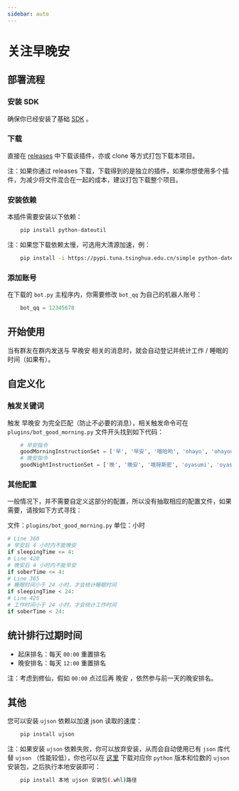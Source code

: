 ```yaml
---
sidebar: auto
---
```


# 关注早晚安

## 部署流程

### 安装 SDK
确保你已经安装了基础 [SDK](../guide/guide.md) 。

### 下载
直接在 [releases](https://github.com/fz6m/opqqq-plugin/releases) 中下载该插件，亦或 clone 等方式打包下载本项目。

注：如果你通过 releases 下载，下载得到的是独立的插件，如果你想使用多个插件，为减少将文件混合在一起的成本，建议打包下载整个项目。

### 安装依赖
本插件需要安装以下依赖：
```sh
    pip install python-dateutil
```
注：如果您下载依赖太慢，可选用大清源加速，例：
```bash
    pip install -i https://pypi.tuna.tsinghua.edu.cn/simple python-dateutil
```

### 添加账号
在下载的 `bot.py` 主程序内，你需要修改 `bot_qq` 为自己的机器人账号：
```python
    bot_qq = 12345678
```

## 开始使用
当有群友在群内发送与 早晚安 相关的消息时，就会自动登记并统计工作 / 睡眠的时间（如果有）。

## 自定义化
### 触发关键词
触发 早晚安 为完全匹配（防止不必要的消息），相关触发命令可在 `plugins/bot_good_morning.py` 文件开头找到如下代码：
```python
    # 早安指令
    goodMorningInstructionSet = ['早', '早安', '哦哈哟', 'ohayo', 'ohayou', '早安啊', '早啊', '早上好']
    # 晚安指令
    goodNightInstructionSet = ['晚', '晚安', '哦呀斯密', 'oyasumi', 'oyasimi', '睡了', '睡觉了']
```

### 其他配置
一般情况下，并不需要自定义这部分的配置，所以没有抽取相应的配置文件，如果需要，请按如下方式寻找：

文件：`plugins/bot_good_morning.py`
单位：小时

```python
# Line 360
# 早安后 4 小时内不能晚安
if sleepingTime <= 4:
# Line 420
# 晚安后 4 小时内不能早安
if soberTime <= 4:
# Line 365
# 睡眠时间小于 24 小时，才会统计睡眠时间
if sleepingTime < 24:
# Line 425
# 工作时间小于 24 小时，才会统计工作时间
if soberTime < 24:
```

## 统计排行过期时间
* 起床排名：每天 `00:00` 重置排名
* 晚安排名：每天 `12:00` 重置排名

注：考虑到修仙，假如 `00:00` 点过后再 晚安 ，依然参与前一天的晚安排名。

## 其他

您可以安装 `ujson` 依赖以加速 json 读取的速度：
```bash
    pip install ujson
```
注：如果安装 `ujson` 依赖失败，你可以放弃安装，从而会自动使用已有 `json` 库代替 `ujson` （性能较低），你也可以在 [这里](https://www.lfd.uci.edu/~gohlke/pythonlibs/#ujson) 下载对应你 `python` 版本和位数的 `ujson` 安装包，之后执行本地安装即可：
```sh
    pip install 本地 ujson 安装包(.whl)路径
```